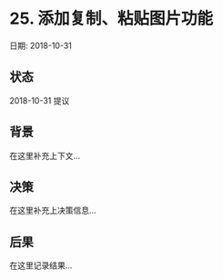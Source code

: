 # 25. 添加复制、粘贴图片功能

日期: 2018-10-31

## 状态

2018-10-31 提议

## 背景

在这里补充上下文...

## 决策

在这里补充上决策信息...

## 后果

在这里记录结果...
